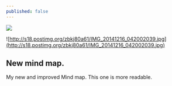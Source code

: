 ```yaml
---
published: false
---
```


![](/)

![http://s18.postimg.org/zbkj80a61/IMG_20141216_042002039.jpg](http://s18.postimg.org/zbkj80a61/IMG_20141216_042002039.jpg)


## New mind map.

My new and improved Mind map. This one is more readable.